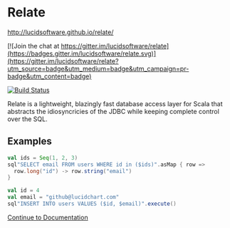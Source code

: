# Relate
http://lucidsoftware.github.io/relate/

[![Join the chat at https://gitter.im/lucidsoftware/relate](https://badges.gitter.im/lucidsoftware/relate.svg)](https://gitter.im/lucidsoftware/relate?utm_source=badge&utm_medium=badge&utm_campaign=pr-badge&utm_content=badge)

[![Build Status](https://travis-ci.org/lucidsoftware/relate.svg)](https://travis-ci.org/lucidsoftware/relate)

Relate is a lightweight, blazingly fast database access layer for Scala that abstracts the idiosyncricies of the JDBC while keeping complete control over the SQL.

## Examples

```scala
val ids = Seq(1, 2, 3)
sql"SELECT email FROM users WHERE id in ($ids)".asMap { row =>
  row.long("id") -> row.string("email")
}
```

```scala
val id = 4
val email = "github@lucidchart.com"
sql"INSERT INTO users VALUES ($id, $email)".execute()
```

[Continue to Documentation](http://lucidsoftware.github.io/relate/)


